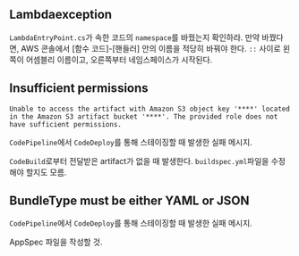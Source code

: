 ## Lambdaexception

`LambdaEntryPoint.cs`가 속한 코드의 `namespace`를 바꿨는지 확인하라. 만약 바꿨다면, AWS 콘솔에서 [함수 코드]-[핸들러] 안의 이름을 적당히 바꿔야 한다. `::` 사이로 왼쪽이 어셈블리 이름이고, 오른쪽부터 네임스페이스가 시작된다.



## Insufficient permissions 

```
Unable to access the artifact with Amazon S3 object key '****' located in the Amazon S3 artifact bucket '****'. The provided role does not have sufficient permissions.
```

`CodePipeline`에서 `CodeDeploy`를 통해 스테이징할 때 발생한 실패 메시지.

`CodeBuild`로부터 전달받은 artifact가 없을 때 발생한다. `buildspec.yml`파일을 수정해야 할지도 모름.



## BundleType must be either YAML or JSON 

`CodePipeline`에서 `CodeDeploy`를 통해 스테이징할 때 발생한 실패 메시지.

AppSpec 파일을 작성할 것.